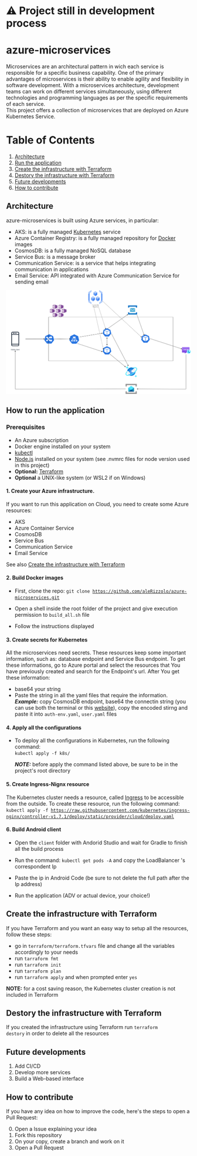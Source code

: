 # ⚠️ Project still in development process

# azure-microservices

Microservices are an architectural pattern in wich each service is responsible for a specific business capability. One of the primary advantages of microservices is their ability to enable agility and flexibility in software development. With a microservices architecture, development teams can work on different services simultaneously, using different technologies and programming languages as per the specific requirements of each service.<br>
This project offers a collection of microservices that are deployed on Azure Kubernetes Service.

# Table of Contents

1. [Architecture](#architecture)
2. [Run the application](#how-to-run-the-application)
3. [Create the infrastructure with Terraform](#create-the-infrastructure-with-terraform)
4. [Destory the infrastructure with Terraform](#destory-the-infrastructure-with-terraform)
5. [Future developments](#future-developments)
6. [How to contribute](#how-to-contribute)

## Architecture

azure-microservices is built using Azure services, in particular:

- AKS: is a fully managed [Kubernetes](https://kubernetes.io/it/docs/concepts/overview/what-is-kubernetes/) service
- Azure Container Registry: is a fully managed repository for [Docker](https://www.docker.com/) images
- CosmosDB: is a fully managed NoSQL database
- Service Bus: is a message broker
- Communication Service: is a service that helps integrating communication in applications
- Email Service: API integrated with Azure Communication Service for sending email

![architecture](./images/architecture.png)

## How to run the application

### Prerequisites

- An Azure subscription
- Docker engine installed on your system
- [kubectl](https://kubernetes.io/docs/tasks/tools/)
- [Node.js](https://nodejs.org/en) installed on your system (see .nvmrc files for node version used in this project)
- **Optional:** [Terraform](https://www.terraform.io/)
- **Optional** a UNIX-like system (or WSL2 if on Windows)

#### 1. Create your Azure infrastructure.<br>

If you want to run this application on Cloud, you need to create some Azure resources:

- AKS
- Azure Container Service
- CosmosDB
- Service Bus
- Communication Service
- Email Service

See also [Create the infrastructure with Terraform](#create-the-infrastructure-with-terraform)

#### 2. Build Docker images<br>

- First, clone the repo: <code>git clone https://github.com/aleRizzolo/azure-microservices.git</code>

- Open a shell inside the root folder of the project and give execution permission to <code>build_all.sh</code> file

- Follow the instructions displayed

#### 3. Create secrets for Kubernetes

All the microservices need secrets. These resources keep some important information, such as: database endpoint and Service Bus endpoint. To get these informations, go to Azure portal and select the resources that You have previously created and search for the Endpoint's url. After You get these information:

- base64 your string
- Paste the string in all the yaml files that require the information.<br>
  **_Example:_** copy CosmosDB endpoint, base64 the connectin string (you can use both the terminal or this [website](https://www.base64encode.org/)), copy the encoded stirng and paste it into <code>auth-env.yaml</code>, <code>user.yaml</code> files

#### 4. Apply all the configurations <br>

- To deploy all the configurations in Kubernetes, run the following command:<br>
  <code>kubectl apply -f k8s/</code>

  **_NOTE:_** before apply the command listed above, be sure to be in the project's root directory

#### 5. Create Ingress-Nignx resource

The Kubernetes cluster needs a resource, called [Ingress](https://kubernetes.io/docs/concepts/services-networking/ingress/) to be accessible from the outside. To create these resource, run the following command:
<code>kubectl apply -f https://raw.githubusercontent.com/kubernetes/ingress-nginx/controller-v1.7.1/deploy/static/provider/cloud/deploy.yaml</code>

#### 6. Build Android client

- Open the <code>client</code> folder with Andorid Studio and wait for Gradle to finish all the build process

- Run the command: <code>kubectl get pods -A</code> and copy the LoadBalancer 's correspondent Ip

- Paste the ip in Android Code (be sure to not delete the full path after the Ip address)

- Run the application (ADV or actual device, your choice!)

## Create the infrastructure with Terraform

If you have Terraform and you want an easy way to setup all the resources, follow these steps:

- go in <code>terraform/terraform.tfvars</code> file and change all the variables accordingly to your needs
- run <code>tarraform fmt</code>
- run <code>tarraform init</code>
- run <code>tarraform plan</code>
- run <code>tarraform apply</code> and when prompted enter <code>yes</code>

**NOTE:** for a cost saving reason, the Kubernetes cluster creation is not included in Terraform

## Destory the infrastructure with Terraform

If you created the infrastructure using Terraform run <code>terraform destory</code> in order to delete all the resources

## Future developments

1. Add CI/CD
2. Develop more services
3. Build a Web-based interface

## How to contribute

If you have any idea on how to improve the code, here's the steps to open a Pull Request:

0. Open a Issue explaining your idea
1. Fork this repository
2. On your copy, create a branch and work on it
3. Open a Pull Request
